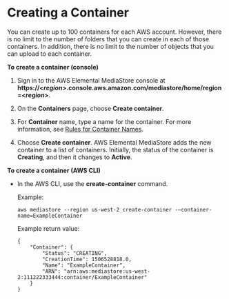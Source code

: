 # Creating a Container<a name="containers-create"></a>

You can create up to 100 containers for each AWS account\. However, there is no limit to the number of folders that you can create in each of those containers\. In addition, there is no limit to the number of objects that you can upload to each container\.

**To create a container \(console\)**

1. Sign in to the AWS Elemental MediaStore console at **https://<*region*>\.console\.aws\.amazon\.com/mediastore/home/region=<*region*>**\.

1. On the **Containers** page, choose **Create container**\.

1. For **Container** name, type a name for the container\. For more information, see [Rules for Container Names](containers-rules-for-names.md)\.

1. Choose **Create container**\. AWS Elemental MediaStore adds the new container to a list of containers\. Initially, the status of the container is **Creating**, and then it changes to **Active**\.

**To create a container \(AWS CLI\)**

+ In the AWS CLI, use the **create\-container** command\.

  Example:

  ```
  aws mediastore --region us-west-2 create-container -–container-name=ExampleContainer
  ```

  Example return value:

  ```
  {
      "Container": {
          "Status": "CREATING",
          "CreationTime": 1506528818.0,
          "Name": "ExampleContainer",
          "ARN": "arn:aws:mediastore:us-west-2:111222333444:container/ExampleContainer"
      }
  }
  ```
